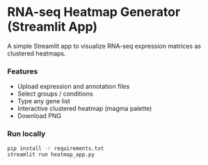 # RNA-seq Heatmap Generator (Streamlit App)

A simple Streamlit app to visualize RNA-seq expression matrices as clustered heatmaps.

### Features
- Upload expression and annotation files
- Select groups / conditions
- Type any gene list
- Interactive clustered heatmap (magma palette)
- Download PNG

### Run locally
```bash
pip install -r requirements.txt
streamlit run heatmap_app.py
